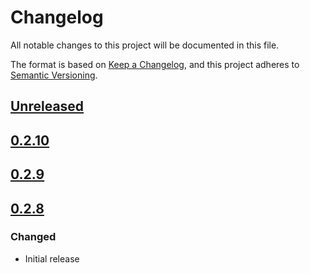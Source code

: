 # Changelog

All notable changes to this project will be documented in this file.

The format is based on [Keep a Changelog](https://keepachangelog.com/en/1.0.0/),
and this project adheres to [Semantic Versioning](https://semver.org/spec/v2.0.0.html).

## [Unreleased]

## [0.2.10]

## [0.2.9]

## [0.2.8]

### Changed

- Initial release

[Unreleased]: https://github.com/MetaMask/snap-institutional-wallet/compare/v0.2.10...HEAD
[0.2.10]: https://github.com/MetaMask/snap-institutional-wallet/compare/v0.2.9...v0.2.10
[0.2.9]: https://github.com/MetaMask/snap-institutional-wallet/compare/v0.2.8...v0.2.9
[0.2.8]: https://github.com/MetaMask/snap-institutional-wallet/releases/tag/v0.2.8
